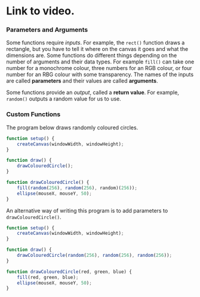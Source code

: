 # Link to video.

### Parameters and Arguments

Some functions require *inputs*. For example, the `rect()` function draws a rectangle, but you have to tell it where on the canvas it goes and what the dimensions are. Some functions do different things depending on the number of arguments and their data types. For example `fill()` can take one number for a monochrome colour, three numbers for an RGB colour, or four number for an RBG colour with some transparency. The names of the inputs are called **parameters** and their values are called **arguments**. 

Some functions provide an *output*, called a **return value**. For example, `random()` outputs a random value for us to use.

### Custom Functions

The program below draws randomly coloured circles.

```js
function setup() {
    createCanvas(windowWidth, windowHeight);
}

function draw() {
    drawColouredCircle();
}

function drawColouredCircle() {
    fill(random(256), random(256), random)(256));
    ellipse(mouseX, mouseY, 50);
}
```

An alternative way of writing this program is to add parameters to `drawColouredCircle()`.

```js
function setup() {
    createCanvas(windowWidth, windowHeight);
}

function draw() {
    drawColouredCircle(random(256), random(256), random(256));
}

function drawColouredCircle(red, green, blue) {
    fill(red, green, blue);
    ellipse(mouseX, mouseY, 50);
}
```
